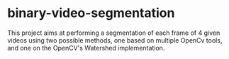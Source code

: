 # binary-video-segmentation
This project aims at performing a segmentation of each frame of 4 given videos using two possible methods, one based on multiple OpenCv tools, and one on the OpenCV's Watershed implementation.
